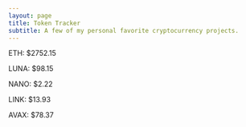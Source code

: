 ```yaml
---
layout: page
title: Token Tracker
subtitle: A few of my personal favorite cryptocurrency projects.
---
```


<!--BEGINCRYPTOINPUT-->
ETH: $2752.15

LUNA: $98.15

NANO: $2.22

LINK: $13.93

AVAX: $78.37

<!--ENDCRYPTOINPUT-->
